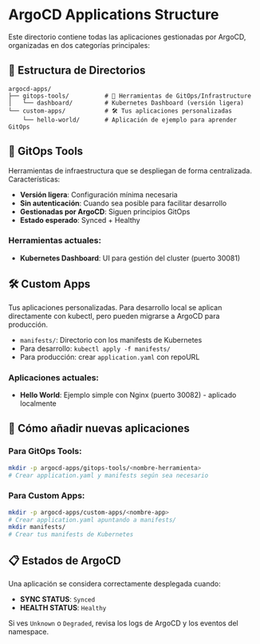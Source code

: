 # ArgoCD Applications Structure

Este directorio contiene todas las aplicaciones gestionadas por ArgoCD, organizadas en dos categorías principales:

## 📁 Estructura de Directorios

```
argocd-apps/
├── gitops-tools/          # 🔧 Herramientas de GitOps/Infrastructure
│   └── dashboard/         # Kubernetes Dashboard (versión ligera)
└── custom-apps/           # 🛠️ Tus aplicaciones personalizadas
    └── hello-world/       # Aplicación de ejemplo para aprender GitOps
```

## 🔧 GitOps Tools

Herramientas de infraestructura que se despliegan de forma centralizada. Características:
- **Versión ligera**: Configuración mínima necesaria
- **Sin autenticación**: Cuando sea posible para facilitar desarrollo
- **Gestionadas por ArgoCD**: Siguen principios GitOps
- **Estado esperado**: Synced + Healthy

### Herramientas actuales:
- **Kubernetes Dashboard**: UI para gestión del cluster (puerto 30081)

## 🛠️ Custom Apps

Tus aplicaciones personalizadas. Para desarrollo local se aplican directamente con kubectl, pero pueden migrarse a ArgoCD para producción.

- `manifests/`: Directorio con los manifests de Kubernetes
- Para desarrollo: `kubectl apply -f manifests/`
- Para producción: crear `application.yaml` con repoURL

### Aplicaciones actuales:
- **Hello World**: Ejemplo simple con Nginx (puerto 30082) - aplicado localmente

## 🚀 Cómo añadir nuevas aplicaciones

### Para GitOps Tools:
```bash
mkdir -p argocd-apps/gitops-tools/<nombre-herramienta>
# Crear application.yaml y manifests según sea necesario
```

### Para Custom Apps:
```bash
mkdir -p argocd-apps/custom-apps/<nombre-app>
# Crear application.yaml apuntando a manifests/
mkdir manifests/
# Crear tus manifests de Kubernetes
```

## 📋 Estados de ArgoCD

Una aplicación se considera correctamente desplegada cuando:
- **SYNC STATUS**: `Synced`
- **HEALTH STATUS**: `Healthy`

Si ves `Unknown` o `Degraded`, revisa los logs de ArgoCD y los eventos del namespace.